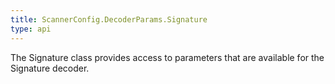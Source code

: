 ```yaml
---
title: ScannerConfig.DecoderParams.Signature
type: api
---
```



The Signature class provides access to parameters that are available
 for the Signature decoder.

